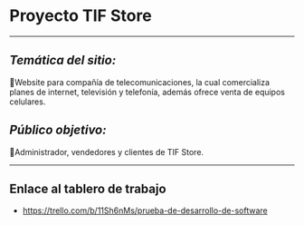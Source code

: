 # Proyecto TIF Store

---

## _Temática del sitio:_

📝Website para compañía de telecomunicaciones, la cual comercializa planes de internet, televisión y telefonía, además ofrece venta de equipos celulares.

## _Público objetivo:_

📝Administrador, vendedores y clientes de TIF Store.

---

## Enlace al tablero de trabajo

-   https://trello.com/b/11Sh6nMs/prueba-de-desarrollo-de-software